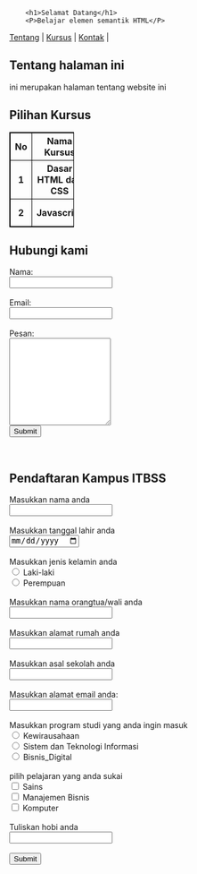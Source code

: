 <!DOCTYPE html>
<html>
    <head>
    <style>
table, th, td {
  border: 1px solid black;
  border-collapse: collapse;
  
}
</style>
</head>
<body>

    
        <h1>Selamat Datang</h1>
        <P>Belajar elemen semantik HTML</P>
    
<nav>
    <a href="#tentang.html">Tentang</a> |
    <a href="#kursus.html">Kursus</a> |
    <a href="#kontak">Kontak</a> |
</nav>
<h2>Tentang halaman ini</h2>
<p>ini merupakan halaman tentang website ini</p>

<h2>Pilihan Kursus</h2>

<table style="width:23%">
  <tr>
    <th>No</th>
    <th>Nama Kursus</th>
    <th>Durasi</th>
  </tr>
    <tr>
        <th>1</th>
        <th>Dasar HTML dan CSS</th>
        <th>4 minggu</th>
    </tr>
    <tr>
        <th>2</th>
        <th>Javascript</th>
        <th>6 minggu</th>
    </tr>
</table>

<h2>Hubungi kami</h2>
      <form action="/action_page.php">
    <label for="name">Nama:</label><br>
    <input type="text" id="name" name="name" value=" "><br>
    <br>
    <label for="email">Email:</label><br>
    <input type="email" id="email" name="email" value=" "><br>
    <br>
    <label for="message">Pesan:</label><br>
    <textarea id="message" name="message" rows="10" cols="20"></textarea><br>
    <input type="submit" value="Submit">
  </form>
  <br>

  <h2>Pendaftaran Kampus ITBSS</h2>
      <form action="/action_page.php">
    <label for="name1">Masukkan nama anda</label><br>
    <input type="text" id="name1" name="name1" value=" "><br>
    <br>
    <label for="date1">Masukkan tanggal lahir anda</label><br>
    <input type="date" id="date1" name="date1"><br>
    <br>
    <label>Masukkan jenis kelamin anda</label><br>
    <input type="radio" id="laki-laki" name="gender1" value="Laki-laki">
    <label for="laki-laki">Laki-laki</label><br>
    <input type="radio" id="perempuan" name="gender1" value="Perempuan">
    <label for="perempuan">Perempuan</label><br>
    <br>
    <label for="name2">Masukkan nama orangtua/wali anda</label><br>
    <input type="text" id="name2" name="name2" value=" "><br>
    <br>
    <label for="address1">Masukkan alamat rumah anda</label><br>
    <input type="text" id="address1" name="address1"><br>
    <br>
    <label for="asal_sekolah">Masukkan asal sekolah anda</label><br>
    <input type="text" id="asal_sekolah" name="asal_sekolah"><br>
    <br>
    <label for="email1">Masukkan alamat email anda:</label><br>
    <input type="email" id="email1" name="email1" value=" "><br>
    <br>
    <label>Masukkan program studi yang anda ingin masuk</label><br>
    <input type="radio" id="kewirausahaan" name="prodi" value="Kewirausahaan">
    <label for="kewirausahaan">Kewirausahaan</label><br>
    <input type="radio" id="sistem_dan_teknologi_informasi" name="prodi" value="Sistem dan Teknologi Informasi">
    <label for="sistem_dan_teknologi_informasi">Sistem dan Teknologi Informasi</label><br>
    <input type="radio" id="bisnis_digital" name="prodi" value="Bisnis Digital">
    <label for="bisnis_digital">Bisnis_Digital</label><br>
    <br>
    <label>pilih pelajaran yang anda sukai</label><br>
    <input type="checkbox" id="sains" name="fav_subject" value="Sains">
    <label for="sains">Sains</label><br>
    <input type="checkbox" id="manajemen_bisnis" name="fav_subject" value="Manajemen Bisnis">
    <label for="manajemen_bisnis">Manajemen Bisnis</label><br>
    <input type="checkbox" id="komputer" name="fav_subject" value="Komputer">
    <label for="komputer">Komputer</label><br>
    <br>
    <label for="hobby">Tuliskan hobi anda</label><br>
    <input type="text" id="hobby" name="hobby"><br>
    <br>
    <input type="submit" value="Submit">
    </form>
  
</body>
